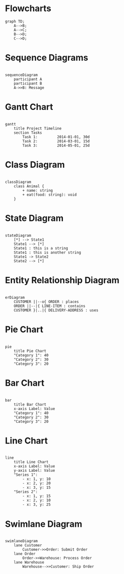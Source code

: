 # Flowcharts

```mermaid
graph TD;
    A-->B;
    A-->C;
    B-->D;
    C-->D;
```

# Sequence Diagrams


```mermaid

sequenceDiagram
    participant A
    participant B
    A->>B: Message
```

# Gantt Chart

```mermaid

gantt
    title Project Timeline
    section Tasks
        Task 1:         2014-01-01, 30d
        Task 2:         2014-03-01, 15d
        Task 3:         2014-05-01, 25d
```

# Class Diagram

```mermaid

classDiagram
    class Animal {
        + name: string
        + eat(food: string): void
    }
```

# State Diagram

```mermaid

stateDiagram
    [*] --> State1
    State1 --> [*]
    State1 : this is a string
    State1 : this is another string
    State1 -> State2
    State2 --> [*]
```

# Entity Relationship Diagram

```mermaid

erDiagram
    CUSTOMER ||--o{ ORDER : places
    ORDER ||--|{ LINE-ITEM : contains
    CUSTOMER }|..|{ DELIVERY-ADDRESS : uses
```

# Pie Chart

```mermaid

pie
    title Pie Chart
    "Category 1": 40
    "Category 2": 30
    "Category 3": 20
```

# Bar Chart

```mermaid

bar
    title Bar Chart
    x-axis Label: Value
    "Category 1": 40
    "Category 2": 30
    "Category 3": 20
```

# Line Chart

```mermaid

line
    title Line Chart
    x-axis Label: Value
    y-axis Label: Value
    "Series 1":
        - x: 1, y: 10
        - x: 2, y: 20
        - x: 3, y: 15
    "Series 2":
        - x: 1, y: 15
        - x: 2, y: 10
        - x: 3, y: 25
```

# Swimlane Diagram

```mermaid

swimlaneDiagram
    lane Customer
        Customer->>Order: Submit Order
    lane Order
        Order->>Warehouse: Process Order
    lane Warehouse
        Warehouse-->>Customer: Ship Order
```
